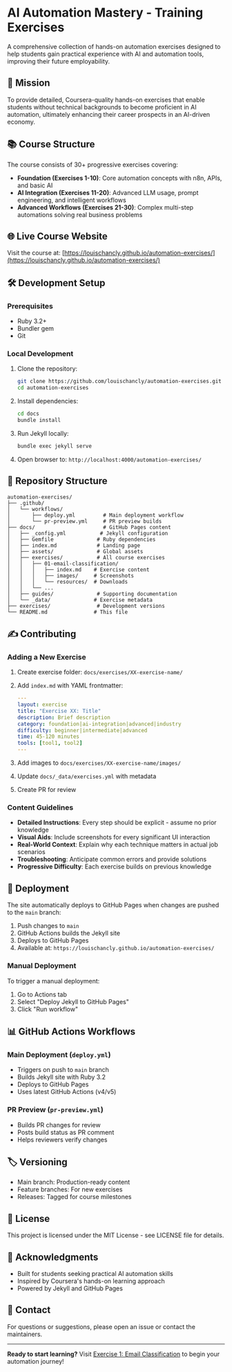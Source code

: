 # AI Automation Mastery - Training Exercises

A comprehensive collection of hands-on automation exercises designed to help students gain practical experience with AI and automation tools, improving their future employability.

## 🎯 Mission

To provide detailed, Coursera-quality hands-on exercises that enable students without technical backgrounds to become proficient in AI automation, ultimately enhancing their career prospects in an AI-driven economy.

## 📚 Course Structure

The course consists of 30+ progressive exercises covering:

- **Foundation (Exercises 1-10)**: Core automation concepts with n8n, APIs, and basic AI
- **AI Integration (Exercises 11-20)**: Advanced LLM usage, prompt engineering, and intelligent workflows  
- **Advanced Workflows (Exercises 21-30)**: Complex multi-step automations solving real business problems

## 🌐 Live Course Website

Visit the course at: [https://louischancly.github.io/automation-exercises/](https://louischancly.github.io/automation-exercises/)

## 🛠️ Development Setup

### Prerequisites

- Ruby 3.2+
- Bundler gem
- Git

### Local Development

1. Clone the repository:

    ```bash
    git clone https://github.com/louischancly/automation-exercises.git
    cd automation-exercises
    ```

2. Install dependencies:

    ```bash
    cd docs
    bundle install
    ```

3. Run Jekyll locally:

    ```bash
    bundle exec jekyll serve
    ```

4. Open browser to: `http://localhost:4000/automation-exercises/`

## 📁 Repository Structure

```raw
automation-exercises/
├── .github/
│   └── workflows/
│       ├── deploy.yml         # Main deployment workflow
│       └── pr-preview.yml     # PR preview builds
├── docs/                      # GitHub Pages content
│   ├── _config.yml           # Jekyll configuration
│   ├── Gemfile              # Ruby dependencies
│   ├── index.md             # Landing page
│   ├── assets/              # Global assets
│   ├── exercises/           # All course exercises
│   │   ├── 01-email-classification/
│   │   │   ├── index.md    # Exercise content
│   │   │   ├── images/     # Screenshots
│   │   │   └── resources/  # Downloads
│   │   └── ...
│   ├── guides/              # Supporting documentation
│   └── _data/              # Exercise metadata
├── exercises/               # Development versions
└── README.md               # This file
```

## ✍️ Contributing

### Adding a New Exercise

1. Create exercise folder: `docs/exercises/XX-exercise-name/`
2. Add `index.md` with YAML frontmatter:

    ```yaml
    ---
    layout: exercise
    title: "Exercise XX: Title"
    description: Brief description
    category: foundation|ai-integration|advanced|industry
    difficulty: beginner|intermediate|advanced
    time: 45-120 minutes
    tools: [tool1, tool2]
    ---
    ```

3. Add images to `docs/exercises/XX-exercise-name/images/`
4. Update `docs/_data/exercises.yml` with metadata
5. Create PR for review

### Content Guidelines

- **Detailed Instructions**: Every step should be explicit - assume no prior knowledge
- **Visual Aids**: Include screenshots for every significant UI interaction
- **Real-World Context**: Explain why each technique matters in actual job scenarios
- **Troubleshooting**: Anticipate common errors and provide solutions
- **Progressive Difficulty**: Each exercise builds on previous knowledge

## 🚀 Deployment

The site automatically deploys to GitHub Pages when changes are pushed to the `main` branch:

1. Push changes to `main`
2. GitHub Actions builds the Jekyll site
3. Deploys to GitHub Pages
4. Available at: `https://louischancly.github.io/automation-exercises/`

### Manual Deployment

To trigger a manual deployment:

1. Go to Actions tab
2. Select "Deploy Jekyll to GitHub Pages"
3. Click "Run workflow"

## 📊 GitHub Actions Workflows

### Main Deployment (`deploy.yml`)

- Triggers on push to `main` branch
- Builds Jekyll site with Ruby 3.2
- Deploys to GitHub Pages
- Uses latest GitHub Actions (v4/v5)

### PR Preview (`pr-preview.yml`)

- Builds PR changes for review
- Posts build status as PR comment
- Helps reviewers verify changes

## 🏷️ Versioning

- Main branch: Production-ready content
- Feature branches: For new exercises
- Releases: Tagged for course milestones

## 📝 License

This project is licensed under the MIT License - see LICENSE file for details.

## 🙏 Acknowledgments

- Built for students seeking practical AI automation skills
- Inspired by Coursera's hands-on learning approach
- Powered by Jekyll and GitHub Pages

## 📧 Contact

For questions or suggestions, please open an issue or contact the maintainers.

---

**Ready to start learning?** Visit [Exercise 1: Email Classification](https://louischancly.github.io/automation-exercises/exercises/01-email-classification/) to begin your automation journey!
